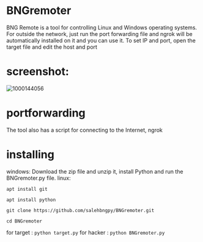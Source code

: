 # BNGremoter


BNG Remote is a tool for controlling Linux and Windows operating systems. For outside the network, just run the port forwarding file and ngrok will be automatically installed on it and you can use it.
To set IP and port, open the target file and edit the host and port
# screenshot:
![1000144056](https://github.com/user-attachments/assets/291f181d-5f49-4c71-9c3d-23f7aa9af98b)

# portforwarding
The tool also has a script for connecting to the Internet, ngrok

# installing
windows:
Download the zip file and unzip it, install Python and run the BNGremoter.py file.
linux:
```
apt install git
```
```
apt install python
```
```
git clone https://github.com/salehbngpy/BNGremoter.git
```
```
cd BNGremoter
```
for target : ``` python target.py ```
for hacker : ``` python BNGremoter.py ```


